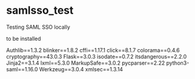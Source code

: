 # samlsso_test
Testing SAML SSO locally


to be installed

Authlib==1.3.2
blinker==1.8.2
cffi==1.17.1
click==8.1.7
colorama==0.4.6
cryptography==43.0.3
Flask==3.0.3
isodate==0.7.2
itsdangerous==2.2.0
Jinja2==3.1.4
lxml==5.3.0
MarkupSafe==3.0.2
pycparser==2.22
python3-saml==1.16.0
Werkzeug==3.0.4
xmlsec==1.3.14

